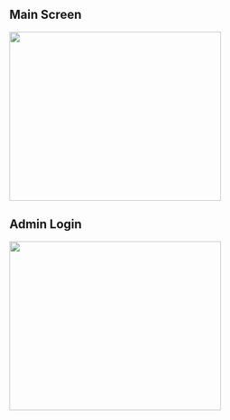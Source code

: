 ## Main Screen  
<img src="https://user-images.githubusercontent.com/103607344/165438603-d0b5ddbc-f560-4183-97f4-0c0859c853ab.png" width="375" height="300" />    

## Admin Login  
<img src="https://user-images.githubusercontent.com/103607344/165438670-9c674cb9-65ca-4fca-9d53-22f2221a9e22.png" width="375" height="300" />    

